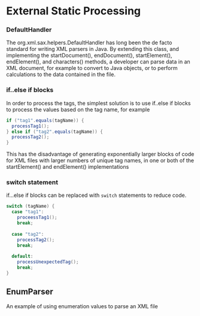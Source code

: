 # External Static Processing

### DefaultHandler
The org.xml.sax.helpers.DefaultHandler has long been the de facto standard for writing XML parsers in Java. 
By extending this class, and implementing the startDocument(), endDocument(), startElement(), endElement(), and characters() methods, a developer can parse data in an XML document, for example to convert to Java objects, or to perform calculations to the data contained in the file.

### if..else if blocks
In order to process the tags, the simplest solution is to use if..else if blocks to process the values based on the tag name, for example
```Java
if ("tag1".equals(tagName)) {
  processTag1();
} else if ("tag2".equals(tagName)) {
  processTag2();
}
```
This has the disadvantage of generating exponentially larger blocks of code for XML files with larger numbers of unique tag names, in one or both of the startElement() and endElement() implementations

### switch statement
if...else if blocks can be replaced with `switch` statements to reduce code. 
```Java
switch (tagName) {
  case "tag1": 
    proceessTag1();
    break;
    
  case "tag2": 
    processTag2();
    break;
    
  default:
    processUnexpectedTag();
    break;
}
```


## EnumParser
An example of using enumeration values to parse an XML file
